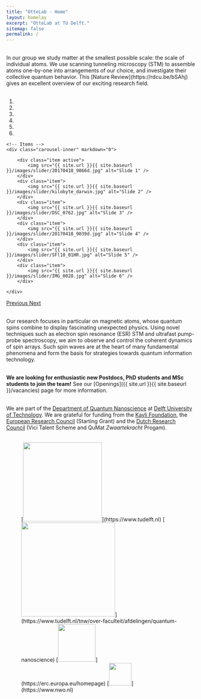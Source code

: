 ```yaml
---
title: "OtteLab - Home"
layout: homelay
excerpt: "OtteLab at TU Delft."
sitemap: false
permalink: /
---
```


<br />
In our group we study matter at the smallest possible scale: the scale of individual atoms. We use scanning tunneling microscopy (STM) to assemble atoms one-by-one into arrangements of our choice, and investigate their collective quantum behavior. This [Nature Review](https://rdcu.be/bSAhj) gives an excellent overview of our exciting research field.<br />
<br />


<div markdown="0" id="carousel" class="carousel slide" data-ride="carousel" data-interval="6000" data-pause="hover" >
    <!-- Menu -->
    <ol class="carousel-indicators">
        <li data-target="#carousel" data-slide-to="0" class="active"></li>
        <li data-target="#carousel" data-slide-to="1"></li>
        <li data-target="#carousel" data-slide-to="2"></li>
        <li data-target="#carousel" data-slide-to="3"></li>
        <li data-target="#carousel" data-slide-to="4"></li>
	<li data-target="#carousel" data-slide-to="5"></li>
    </ol>

    <!-- Items -->
    <div class="carousel-inner" markdown="0">
       
        <div class="item active">
            <img src="{{ site.url }}{{ site.baseurl }}/images/slider/20170418_9066d.jpg" alt="Slide 1" />
        </div>
        <div class="item">
            <img src="{{ site.url }}{{ site.baseurl }}/images/slider/kilobyte_darwin.jpg" alt="Slide 2" />
        </div>
        <div class="item">
            <img src="{{ site.url }}{{ site.baseurl }}/images/slider/DSC_0762.jpg" alt="Slide 3" />
        </div>
        <div class="item">
            <img src="{{ site.url }}{{ site.baseurl }}/images/slider/20170418_9039d.jpg" alt="Slide 4" />
        </div>    
        <div class="item">
            <img src="{{ site.url }}{{ site.baseurl }}/images/slider/SFl10_01HR.jpg" alt="Slide 5" />
        </div>
        <div class="item">
            <img src="{{ site.url }}{{ site.baseurl }}/images/slider/IMG_0028.jpg" alt="Slide 6" />
        </div>
          
    </div>
  <a class="left carousel-control" href="#carousel" role="button" data-slide="prev">
    <span class="glyphicon glyphicon-chevron-left" aria-hidden="true"></span>
    <span class="sr-only">Previous</span>
  </a>
  <a class="right carousel-control" href="#carousel" role="button" data-slide="next">
    <span class="glyphicon glyphicon-chevron-right" aria-hidden="true"></span>
    <span class="sr-only">Next</span>
  </a>
</div>
<br />

Our research focuses in particular on magnetic atoms, whose quantum spins combine to display fascinating unexpected physics. Using novel techniques such as electron spin resonance (ESR) STM and ultrafast pump-probe spectroscopy, we aim to observe and control the coherent dynamics of spin arrays. Such spin waves are at the heart of many fundamental phenomena and form the basis for strategies towards quantum information technology.<br />
<br />

 **We are  looking for enthusiastic new Postdocs, PhD students and MSc students to join the team!** See our [Openings]({{ site.url }}{{ site.baseurl }}/vacancies) page for more information.<br />
<br />

We are part of the [Department of Quantum Nanoscience](https://www.tudelft.nl/tnw/over-faculteit/afdelingen/quantum-nanoscience) at [Delft University of Technology](https://www.tudelft.nl). We are grateful for funding from the [Kavli Foundation](https://kavlifoundation.org), the [European Research Council](https://erc.europa.eu/homepage) (Starting Grant) and the [Dutch Research Council](https://www.nwo.nl) (Vici Talent Scheme and QuMat _Zwaartekracht_ Progam).<br />
<br />

<figure class="fourth">
  [<img src="{{ site.url }}{{ site.baseurl }}/images/logopic/Logo_TUDelft.png" style="width: 210px">](https://www.tudelft.nl)
  [<img src="{{ site.url }}{{ site.baseurl }}/images/logopic/Logo_QN.png" style="width: 250px">](https://www.tudelft.nl/tnw/over-faculteit/afdelingen/quantum-nanoscience)
  [<img src="{{ site.url }}{{ site.baseurl }}/images/logopic/Logo_ERC.jpg" style="width: 100px">](https://erc.europa.eu/homepage)
  [<img src="{{ site.url }}{{ site.baseurl }}/images/logopic/Logo_NWO.jpg" style="width: 60px">](https://www.nwo.nl)
</figure>

